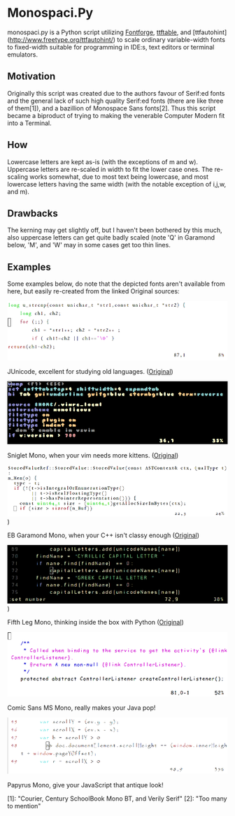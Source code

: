 Monospaci.Py
============

monospaci.py is a Python script utilizing [Fontforge](http://fontforge.org), [ttftable](http://search.cpan.org/~mhosken/Font-TTF-Scripts-1.03/scripts/ttftable), and [ttfautohint] (http://www.freetype.org/ttfautohint/) to scale ordinary variable-width fonts to fixed-width suitable for programming in IDE:s, text editors or terminal emulators.

Motivation
---
Originally this script was created due to the authors favour of Serif:ed fonts and the general lack of such high quality Serif:ed fonts (there are like three of them[1]), and a bazillion of Monospace Sans fonts[2].
Thus this script became a biproduct of trying to making the venerable Computer Modern fit into a Terminal.

How
---
Lowercase letters are kept as-is (with the exceptions of m and w).
Uppercase letters are re-scaled in width to fit the lower case ones.
The re-scaling works somewhat, due to most text being lowercase, and most lowercase letters having the same width (with the notable exception of i,j,w, and m).

Drawbacks
---------
The kerning may get slightly off, but I haven't been bothered by this much, also uppercase letters can get quite badly scaled (note 'Q' in Garamond below, 'M', and 'W' may in some cases get too thin lines.

Examples
--------
Some examples below, do note that the depicted fonts aren't available from here, but easily re-created from the linked Original sources:

![C with JUnicode Mono](https://github.com/arnognulf/monospaci.py/raw/master/images/junicode_c.png)

JUnicode, excellent for studying old languages. ([Original](http://junicode.sourceforge.net/))

![.vimrc with Sniglet Mono](https://github.com/arnognulf/monospaci.py/raw/master/images/sniglet_ftw.png)

Sniglet Mono, when your vim needs more kittens. ([Original](https://github.com/theleagueof/sniglet))

![C++ with EB Garamond Mono](https://github.com/arnognulf/monospaci.py/raw/master/images/garamond_cpp.png))

EB Garamond Mono, when your C++ isn't classy enough ([Original](http://www.georgduffner.at/ebgaramond/))

![Python with Fifth Leg Mono](https://github.com/arnognulf/monospaci.py/raw/master/images/squared_python.png))

Fifth Leg Mono, thinking inside the box with Python ([Original](http://gitorious.org/opensuse/art/trees/master/00assets/fonts))

![Java with Comic Sans MS Mono](https://github.com/arnognulf/monospaci.py/raw/master/images/java_fun.png)

Comic Sans MS Mono, really makes your Java pop!

![JavaScript with Papyrus Mono](https://github.com/arnognulf/monospaci.py/raw/master/images/classy_javascript.png)

Papyrus Mono, give your JavaScript that antique look!

[1]: "Courier, Century SchoolBook Mono BT, and Verily Serif"
[2]: "Too many to mention"
